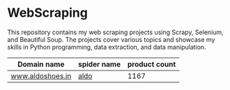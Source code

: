 # WebScraping
This repository contains my web scraping projects using Scrapy, Selenium, and Beautiful Soup. The projects cover various topics and showcase my skills in Python programming, data extraction, and data manipulation.

| Domain name   | spider name   |product count |
| ---- | ---- |----|
| www.aldoshoes.in|[aldo](https://github.com/eujinty-rathna/WebScraping/blob/main/aldoshoes/aldoshoes/spiders/aldo.py)|1167|
